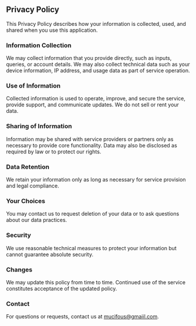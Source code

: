 ## Privacy Policy

This Privacy Policy describes how your information is collected, used, and shared when you use this application.

### Information Collection

We may collect information that you provide directly, such as inputs, queries, or account details. We may also collect technical data such as your device information, IP address, and usage data as part of service operation.

### Use of Information

Collected information is used to operate, improve, and secure the service, provide support, and communicate updates. We do not sell or rent your data.

### Sharing of Information

Information may be shared with service providers or partners only as necessary to provide core functionality. Data may also be disclosed as required by law or to protect our rights.

### Data Retention

We retain your information only as long as necessary for service provision and legal compliance.

### Your Choices

You may contact us to request deletion of your data or to ask questions about our data practices.

### Security

We use reasonable technical measures to protect your information but cannot guarantee absolute security.

### Changes

We may update this policy from time to time. Continued use of the service constitutes acceptance of the updated policy.

### Contact

For questions or requests, contact us at mucifous@gmaiil.com.
